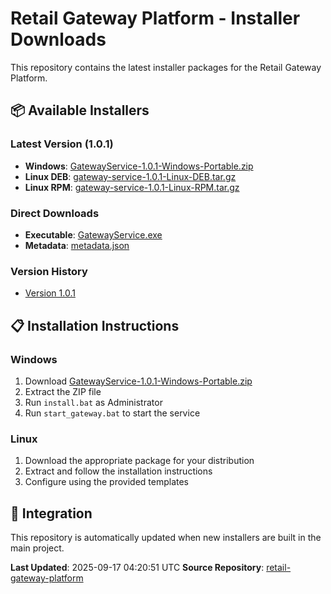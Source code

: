 # Retail Gateway Platform - Installer Downloads

This repository contains the latest installer packages for the Retail Gateway Platform.

## 📦 Available Installers

### Latest Version (1.0.1)
- **Windows**: [GatewayService-1.0.1-Windows-Portable.zip](packages/windows/GatewayService-1.0.1-Windows-Portable.zip)
- **Linux DEB**: [gateway-service-1.0.1-Linux-DEB.tar.gz](packages/linux/gateway-service-1.0.1-Linux-DEB.tar.gz)
- **Linux RPM**: [gateway-service-1.0.1-Linux-RPM.tar.gz](packages/linux/gateway-service-1.0.1-Linux-RPM.tar.gz)

### Direct Downloads
- **Executable**: [GatewayService.exe](gateway-service/latest/GatewayService.exe)
- **Metadata**: [metadata.json](gateway-service/latest/metadata.json)

### Version History
- [Version 1.0.1](gateway-service/1.0.1/)

## 📋 Installation Instructions

### Windows
1. Download [GatewayService-1.0.1-Windows-Portable.zip](packages/windows/GatewayService-1.0.1-Windows-Portable.zip)
2. Extract the ZIP file
3. Run `install.bat` as Administrator
4. Run `start_gateway.bat` to start the service

### Linux
1. Download the appropriate package for your distribution
2. Extract and follow the installation instructions
3. Configure using the provided templates

## 🔗 Integration

This repository is automatically updated when new installers are built in the main project.

**Last Updated**: 2025-09-17 04:20:51 UTC
**Source Repository**: [retail-gateway-platform](https://github.com/sweet-spoter/retail-gateway-platform)

